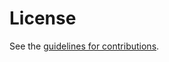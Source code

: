 # License

See the
[guidelines for contributions](https://github.com/britram/draft-trammell-wire-image/blob/master/CONTRIBUTING.md).
